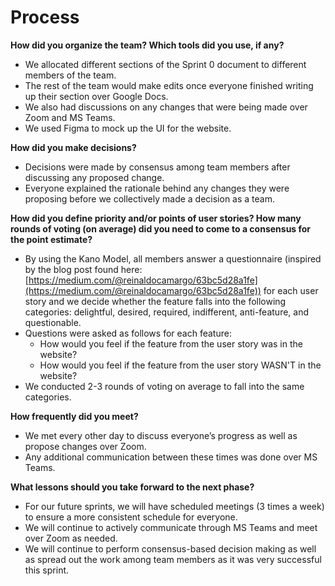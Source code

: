 # Process

**How did you organize the team? Which tools did you use, if any?**

- We allocated different sections of the Sprint 0 document to different members of the team.
- The rest of the team would make edits once everyone finished writing up their section over Google Docs.
- We also had discussions on any changes that were being made over Zoom and MS Teams.
- We used Figma to mock up the UI for the website.

**How did you make decisions?**

- Decisions were made by consensus among team members after discussing any proposed change.
- Everyone explained the rationale behind any changes they were proposing before we collectively made a decision as a team.

**How did you define priority and/or points of user stories? How many rounds of voting (on average) did you need to come to a consensus for the point estimate?**

- By using the Kano Model, all members answer a questionnaire (inspired by the blog post found here: [https://medium.com/@reinaldocamargo/63bc5d28a1fe](https://medium.com/@reinaldocamargo/63bc5d28a1fe)) for each user story and we decide whether the feature falls into the following categories: delightful, desired, required, indifferent, anti-feature, and questionable.
- Questions were asked as follows for each feature:
  - How would you feel if the feature from the user story was in the website?
  - How would you feel if the feature from the user story WASN'T in the website?
- We conducted 2-3 rounds of voting on average to fall into the same categories.

**How frequently did you meet?**

- We met every other day to discuss everyone’s progress as well as propose changes over Zoom.
- Any additional communication between these times was done over MS Teams.

**What lessons should you take forward to the next phase?**

- For our future sprints, we will have scheduled meetings (3 times a week) to ensure a more consistent schedule for everyone.
- We will continue to actively communicate through MS Teams and meet over Zoom as needed.
- We will continue to perform consensus-based decision making as well as spread out the work among team members as it was very successful this sprint.
